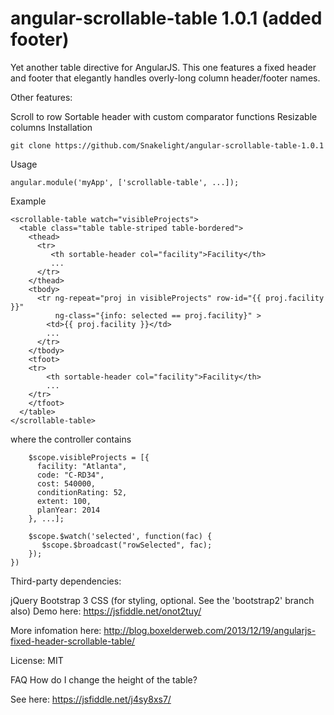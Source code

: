 # angular-scrollable-table 1.0.1 (added footer)
Yet another table directive for AngularJS.
This one features a fixed header and footer that elegantly handles overly-long column header/footer names.

Other features:

Scroll to row
Sortable header with custom comparator functions
Resizable columns
Installation
```
git clone https://github.com/Snakelight/angular-scrollable-table-1.0.1
```
Usage
```
angular.module('myApp', ['scrollable-table', ...]);
```
Example
```
<scrollable-table watch="visibleProjects">
  <table class="table table-striped table-bordered">
    <thead>
      <tr>
         <th sortable-header col="facility">Facility</th>
         ...
      </tr>
    </thead>
    <tbody>
      <tr ng-repeat="proj in visibleProjects" row-id="{{ proj.facility }}" 
          ng-class="{info: selected == proj.facility}" >
        <td>{{ proj.facility }}</td>
        ...
      </tr>
    </tbody>
    <tfoot>
    <tr>
        <th sortable-header col="facility">Facility</th>
        ...
    </tr>
    </tfoot>
  </table>
</scrollable-table>
```
where the controller contains
```
    $scope.visibleProjects = [{
      facility: "Atlanta",
      code: "C-RD34",
      cost: 540000,
      conditionRating: 52,
      extent: 100,
      planYear: 2014
    }, ...];
    
    $scope.$watch('selected', function(fac) {
       $scope.$broadcast("rowSelected", fac);
    });
})
```
Third-party dependencies:

jQuery
Bootstrap 3 CSS (for styling, optional. See the 'bootstrap2' branch also)
Demo here: https://jsfiddle.net/onot2tuy/

More infomation here: http://blog.boxelderweb.com/2013/12/19/angularjs-fixed-header-scrollable-table/

License: MIT

FAQ
How do I change the height of the table?

See here: https://jsfiddle.net/j4sy8xs7/
